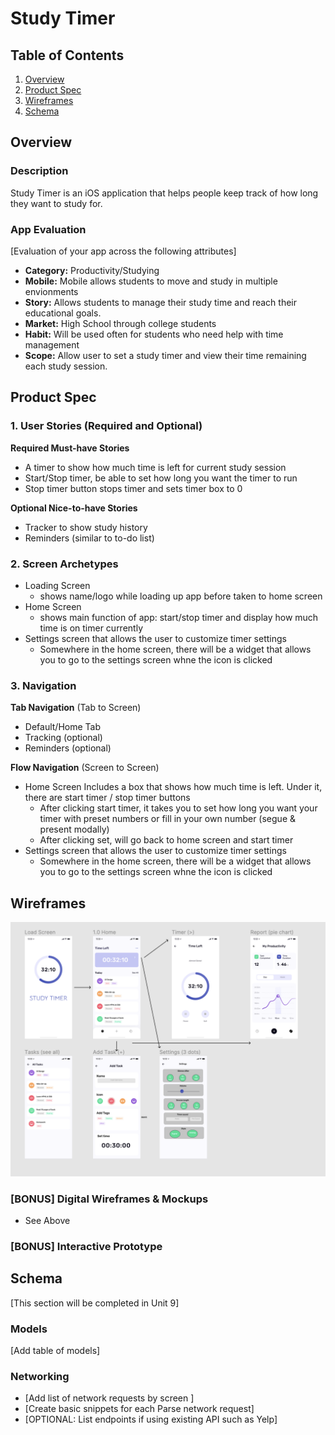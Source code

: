 # Study Timer

## Table of Contents
1. [Overview](#Overview)
1. [Product Spec](#Product-Spec)
1. [Wireframes](#Wireframes)
2. [Schema](#Schema)

## Overview
### Description
Study Timer is an iOS application that helps people keep track of how long they want to study for.


### App Evaluation
[Evaluation of your app across the following attributes]
- **Category:** Productivity/Studying
- **Mobile:** Mobile allows students to move and study in multiple envionments 
- **Story:** Allows students to manage their study time and reach their educational goals.
- **Market:** High School through college students
- **Habit:** Will be used often for students who need help with time management
- **Scope:** Allow user to set a study timer and view their time remaining each study session.

## Product Spec

### 1. User Stories (Required and Optional)

**Required Must-have Stories**

* A timer to show how much time is left for current study session
* Start/Stop timer, be able to set how long you want the timer to run
* Stop timer button stops timer and sets timer box to 0


**Optional Nice-to-have Stories**

* Tracker to show study history 
* Reminders (similar to to-do list)

### 2. Screen Archetypes

* Loading Screen
   * shows name/logo while loading up app before taken to home screen
* Home Screen
   * shows main function of app: start/stop timer and display how much time is on timer currently
* Settings screen that allows the user to customize timer settings
   * Somewhere in the home screen, there will be a widget that allows you to go to the settings screen whne the icon is clicked

### 3. Navigation

**Tab Navigation** (Tab to Screen)

* Default/Home Tab
* Tracking (optional)
* Reminders (optional)

**Flow Navigation** (Screen to Screen)

* Home Screen Includes a box that shows how much time is left. Under it, there are start timer / stop timer buttons
   * After clicking start timer, it takes you to set how long you want your timer with preset numbers or fill in your own number (segue & present modally)
   * After clicking set, will go back to home screen and start timer
* Settings screen that allows the user to customize timer settings
   * Somewhere in the home screen, there will be a widget that allows you to go to the settings screen whne the icon is clicked

## Wireframes

<img src="/wireframes.png" width=800>

### [BONUS] Digital Wireframes & Mockups
- See Above

### [BONUS] Interactive Prototype

## Schema 
[This section will be completed in Unit 9]
### Models
[Add table of models]
### Networking
- [Add list of network requests by screen ]
- [Create basic snippets for each Parse network request]
- [OPTIONAL: List endpoints if using existing API such as Yelp]
